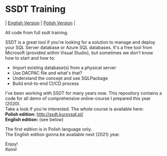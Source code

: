# SSDT Training

| [English Version](#) | [Polish Version](./pl/README.md) |

All code from full ssdt training.  

SSDT is a great tool if you're looking for a solution to manage and deploy your SQL Server database or Azure SQL databases. It's a free tool from Microsoft (provided within Visual Studio), but sometimes we don't know how to start and how to:  
* Import existing database(s) from a physical server
* Use DACPAC file and what's that?
* Understand the concept and use SQLPackage
* Build end-to-end CI/CD process

I've been working with SSDT for many years now. This repository contains a code for all demo of comprehensive online-course I prepared this year (2020).  
Take a look if you're interested. The whole course is available here:  
**Polish edition:** http://ssdt.kursysql.pl/  
**English edition:** (see below)

The first edition is in Polish language only.  
The English edition gonna be available next (2021) year. 

Enjoy!  
*Kamil*
